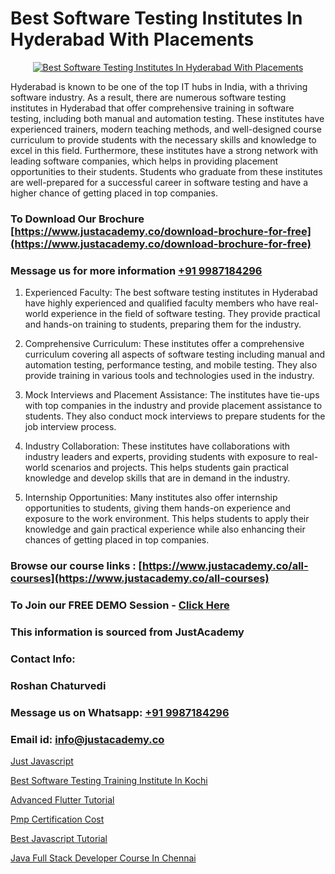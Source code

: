 # Best Software Testing Institutes In Hyderabad With Placements

<p align="center">
  <a href="https://justacademy.co/program-detail/software-testing">
    <img src="https://justacademy.co/storage2/program_images/1704700438.webp" alt="Best Software Testing Institutes In Hyderabad With Placements">
  </a>
</p>


Hyderabad is known to be one of the top IT hubs in India, with a thriving software industry. As a result, there are numerous software testing institutes in Hyderabad that offer comprehensive training in software testing, including both manual and automation testing. These institutes have experienced trainers, modern teaching methods, and well-designed course curriculum to provide students with the necessary skills and knowledge to excel in this field. Furthermore, these institutes have a strong network with leading software companies, which helps in providing placement opportunities to their students. Students who graduate from these institutes are well-prepared for a successful career in software testing and have a higher chance of getting placed in top companies.
### To Download Our Brochure [https://www.justacademy.co/download-brochure-for-free](https://www.justacademy.co/download-brochure-for-free)
### Message us for more information [+91 9987184296](https://api.whatsapp.com/send?phone=919987184296)
1) Experienced Faculty: The best software testing institutes in Hyderabad have highly experienced and qualified faculty members who have real-world experience in the field of software testing. They provide practical and hands-on training to students, preparing them for the industry.

2) Comprehensive Curriculum: These institutes offer a comprehensive curriculum covering all aspects of software testing including manual and automation testing, performance testing, and mobile testing. They also provide training in various tools and technologies used in the industry.

3) Mock Interviews and Placement Assistance: The institutes have tie-ups with top companies in the industry and provide placement assistance to students. They also conduct mock interviews to prepare students for the job interview process.

4) Industry Collaboration: These institutes have collaborations with industry leaders and experts, providing students with exposure to real-world scenarios and projects. This helps students gain practical knowledge and develop skills that are in demand in the industry.

5) Internship Opportunities: Many institutes also offer internship opportunities to students, giving them hands-on experience and exposure to the work environment. This helps students to apply their knowledge and gain practical experience while also enhancing their chances of getting placed in top companies.

### Browse our course links : [https://www.justacademy.co/all-courses](https://www.justacademy.co/all-courses) 
### To Join our FREE DEMO Session - [Click Here](https://www.justacademy.co/register-for-course-demo)


### This information is sourced from JustAcademy
### Contact Info:
### Roshan Chaturvedi
### Message us on Whatsapp: [+91 9987184296](https://api.whatsapp.com/send?phone=919987184296)
### Email id: [info@justacademy.co](mailto:info@justacademy.co)
                
[Just Javascript](https://www.linkedin.com/pulse/just-javascript-justacademy-ahmedabad-oyvie?trackingId=1YVrS11N2niYlwq4bDEBZQ%3D%3D&lipi=urn%3Ali%3Apage%3Ad_flagship3_company_admin%3BaDgp3xTAQPe9zxsqrS35EA%3D%3D)

[Best Software Testing Training Institute In Kochi](https://www.linkedin.com/pulse/best-software-testing-training-institute-kochi-ufrec?trackingId=%2FsLNvnQwMVp%2FAOfmkCCvow%3D%3D&lipi=urn%3Ali%3Apage%3Ad_flagship3_company_admin%3BV3sjVNqrQV6LT8YmMJxhFA%3D%3D)

[Advanced Flutter Tutorial](https://medium.com/@pzade254/advanced-flutter-tutorial-3fa81cbd866c)

[Pmp Certification Cost](https://medium.com/@ranepooja/pmp-certification-cost-f8d03a52fdad)

[Best Javascript Tutorial](https://justacademyin.github.io/Articles/Best-Javascript-Tutorial)

[Java Full Stack Developer Course In Chennai](https://justacademyin.github.io/justacademy/Java-Full-Stack-Developer-Course-In-Chennai)

